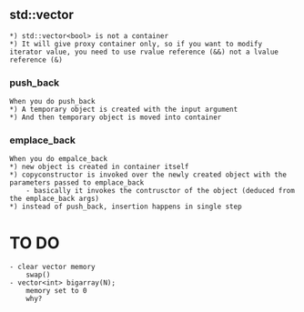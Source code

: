 ## std::vector<bool>
    *) std::vector<bool> is not a container
    *) It will give proxy container only, so if you want to modify iterator value, you need to use rvalue reference (&&) not a lvalue reference (&)

### push_back
    When you do push_back
    *) A temporary object is created with the input argument
    *) And then temporary object is moved into container

### emplace_back
    When you do empalce_back
    *) new object is created in container itself
    *) copyconstructor is invoked over the newly created object with the parameters passed to emplace_back
        - basically it invokes the contrusctor of the object (deduced from the emplace_back args)
    *) instead of push_back, insertion happens in single step

# TO DO
    - clear vector memory
        swap() 
    - vector<int> bigarray(N);
        memory set to 0
        why?